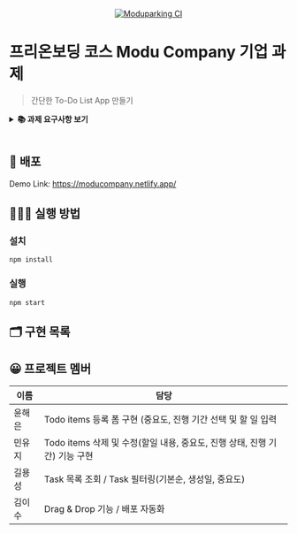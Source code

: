 <p align='middle'>
  <a href="https://www.moduparking.com/">
    <img src="https://user-images.githubusercontent.com/37607373/130537044-219b7b49-edea-453f-adee-2bbd4d879357.png" alt="Moduparking CI">
  </a>
</p>

# 프리온보딩 코스 Modu Company 기업 과제

> 간단한 To-Do List App 만들기

<details>
  <summary>
    <STRONG>📚 과제 요구사항 보기</STRONG>
  </summary>
<div markdown="1">

<h3>공통 가이드</h3>

- `TypeScript` 사용
- 데이터는 로컬의 dummy data 로 자유롭게 구성할 것 (format: `json`)
- UI 라이브러리 사용하지 않을 것을 권장

<h3>과제 A: To-Do List App 만들기 (UI)</h3>

간단한 투두리스트 애플리케이션에 적합한 UI/UX를 구성할 수 있다.

<h4>필수 구현 사항</h4>

- 투두리스트에 적합한 데이터를 구성할 수 있다
- Task 데이터 타입에 필수적으로 들어가야할 필드: id, 할일의 제목, 할일 완료 여부 예시 (변수 명은 자유)

```js
{
	id: 1,
	taskName: '자소서 쓰기',
	isComplete: true
}
```

- 적절한 Header를 만든다.
- 투두리스트에 적합한 기능을 구현하기 위해 **데이터를 조작**할 수 있다.
- 스크롤시 Header가 사라지지 않고 화면 상단에 고정되도록 한다.
- 필수적으로 추가해야할 기능: Task 목록 조회, 새로운 Task 추가, Task 삭제
- 투두리스트에 적절한 애니메이션을 추가할 수 있다.
  - Drag and Drop으로 Task의 순서를 변경한다.
  - 데이터를 변경하지 않고 화면 내에서 Task의 순서만 변경되면 됨

<h4>선택 구현 사항</h4>

- 필수 구현 항목에 덧붙여 필요한 **데이터 속성을 추가하여 정의**할 수 있다
- 최소 요구사항에 덧붙여 구현하고 싶은 기능이 있으면 추가적으로 구현.
- 최소 요구사항에 덧붙여 추가하고 싶은 UI/UX 및 애니매이션을 추가적으로 구현.

<h3>과제 B: To-Do List App만들기 (Data)</h3>

간단한 투두리스트 애플리케이션에 적합한 데이터 구조를 정의하고 조작할 수 있다.

<h4>필수 구현 사항</h4>

- 투두리스트에 적합한 데이터 타입을 구성할 수 있다
- Task 데이터 타입에 필수적으로 들어가야할 필드:

  ```jsx
  const task = {
  	id: 1
  	taskName: '자소서 쓰기',
  	status: status.ONGOING
  	createdAt: '2021-02-03'
  	updatedAt: '2021-07-07'
  }
  ```

  - id
  - 할일의 제목
  - 할일의 상태 (최소 3가지 이상의 상태)

    - 예시 (변수 명은 자유)

      ```jsx
      const status = {
      	FINISHED = '완료',
      	ONGOING = '진행중',
      	NOT_STARTED = '시작안함'
      }
      ```

  - 생성일
  - 업데이트일 (상태변경일)

- 투두리스트에 적합한 기능을 구현하기 위해 데이터를 조작할 수 있다.
- 필수 기능:
  - Task 목록 조회
  - 새로운 Task 추가
  - Task 삭제
- 최소 두가지 이상의 조건으로 Task를 필터링 (ex. 상태, 생성일, 생성자, 중요도)
- Task의 상태 변경 (ex. 진행중 → 완료)

<h4>선택 구현 사항</h4>

- 최소 요구사항에 덧붙여 필요한 데이터 속성을 추가하여 정의할 수 있다
- 최소 요구사항에 덧붙여 구현하고 싶은 기능이 있으면 추가적으로 구현.
- 최소 요구사항에 덧붙여 추가하고 싶은 투두리스트에 적절한 UI/UX를 추가할 수 있다.

</div>
</details>
<br/>

## 🚀 배포

Demo Link: https://moducompany.netlify.app/

## 💁🏻‍♂ 실행 방법

### 설치

`npm install`

### 실행

`npm start`

## 🗂 구현 목록

## 😀 프로젝트 멤버

| 이름   | 담당 |
| ------ | ---- |
| 윤해은 | Todo items 등록 폼 구현 (중요도, 진행 기간 선택 및 할 일 입력|
| 민유지 | Todo items 삭제 및 수정(할일 내용, 중요도, 진행 상태, 진행 기간) 기능 구현   |
| 길용성 | Task 목록 조회 / Task 필터링(기본순, 생성일, 중요도)     |
| 김이수 | Drag & Drop 기능 / 배포 자동화 |
